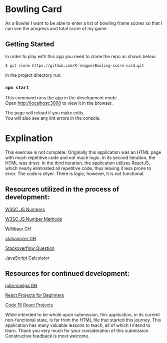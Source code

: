 # Bowling Card

As a Bowler I want to be able to enter a list of bowling frame scores so that I can see the progress and total score of my game.

## Getting Started
In order to play with this app you need to clone the repo as shown below:
```sh
$ git clone https://github.com/K-league/Bowling-score-card.git
```

In the project directory run:

### `npm start`

This command runs the app in the development mode.\
Open [http://localhost:3000](http://localhost:3000) to view it in the browser.

The page will reload if you make edits.\
You will also see any lint errors in the console.

# Explination

This exercise is not complete. Originally this application was an HTML page with much repetitive code and not much logic. In its second iteration, the HTML was dryer. In the third iteration, the application utilizes ReactJS, which nearly eliminated all repetitive code, thus leaving it less prone to error. The code is dryer. There is logic; however, it is not functional.
## Resources utilized in the process of development:
[W3SC JS Numbers](https://www.w3schools.com/js/js_numbers.asp)
<br>

[W3SC JS Number Methods](https://www.w3schools.com/js/js_number_methods.asp)
<br>

[Willibaur GH](https://github.com/Willibaur/bowling-score-calculator-JavaScript)
<br>

[atahanozer GH](https://github.com/atahanozer/ProgrammingChallenges/blob/master/bowlingScoreCalculator.js)
<br>

[Stackoverflow Question](https://stackoverflow.com/questions/26439695/10-pin-bowling-score-calculator-in-javascript)
<br>

[JavaScript Calculator](http://www.anaesthetist.com/mnm/javascript/calc.htm)
<br>

## Resources for continued development:
[john-smilga GH](https://github.com/john-smilga/react-projects)
<br>

[React Projects for Beginners](https://react-projects.netlify.app/)
<br>

[Code 15 React Projects](https://www.youtube.com/watch?v=a_7Z7C_JCyo)
<br>

While intended to be whole upon submission, this application, in its current non-functional state, is far from the HTML file that started this journey. This application has many valuable lessons to teach, all of which I intend to learn. Thank you very much for your consideration of this submission. Constructive feedback is most welcome.
